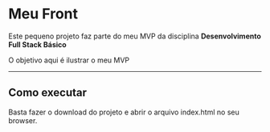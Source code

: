 # Meu Front

Este pequeno projeto faz parte do meu MVP da disciplina **Desenvolvimento Full Stack Básico** 

O objetivo aqui é ilustrar o meu MVP

---
## Como executar

Basta fazer o download do projeto e abrir o arquivo index.html no seu browser.
